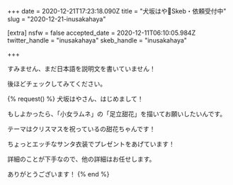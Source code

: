 +++
date = 2020-12-21T17:23:18.090Z
title = "犬坂はや🔞Skeb・依頼受付中"
slug = "2020-12-21-inusakahaya"

[extra]
nsfw = false
accepted_date = 2020-12-11T06:10:05.984Z
twitter_handle = "inusakahaya"
skeb_handle = "inusakahaya"

+++

すみません、まだ日本語を説明文を書いていません！

後ほどチェックしてみてください。

{% request() %}
犬坂はやさん、はじめまして！

もしよかったら、「小女ラムネ」の「足立甜花」を描いてお願いしたいんです。

テーマはクリスマスを祝っているの甜花ちゃんです！

ちょっとエッチなサンタ衣装でプレゼントをあげています！

詳細のことが下手なので、他の詳細はお任せします。

ありがとうございます！
{% end %}
